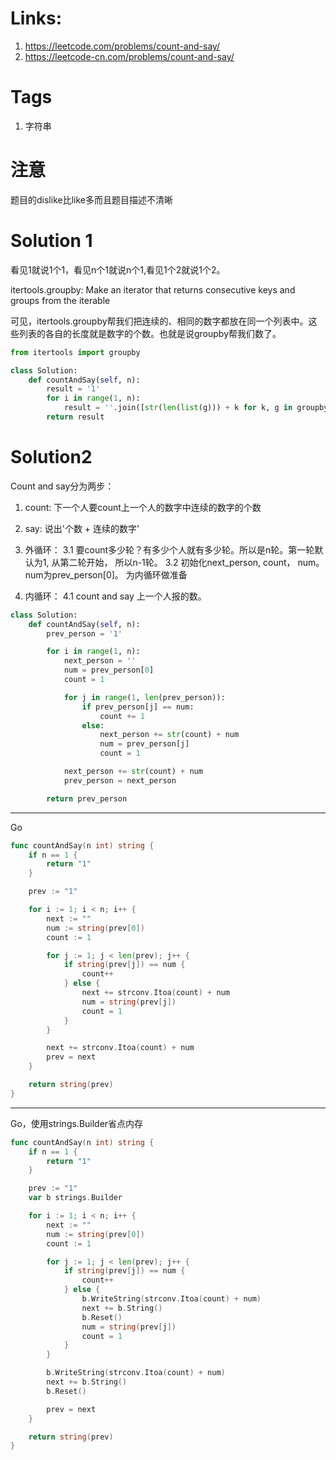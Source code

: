 # Links:
1. https://leetcode.com/problems/count-and-say/
2. https://leetcode-cn.com/problems/count-and-say/

# Tags
1. 字符串

# 注意
题目的dislike比like多而且题目描述不清晰

# Solution 1
看见1就说1个1，看见n个1就说n个1,看见1个2就说1个2。

itertools.groupby: Make an iterator that returns consecutive keys and groups from the iterable

可见，itertools.groupby帮我们把连续的、相同的数字都放在同一个列表中。这些列表的各自的长度就是数字的个数。也就是说groupby帮我们数了。
```python
from itertools import groupby

class Solution:
    def countAndSay(self, n):
        result = '1'
        for i in range(1, n):
            result = ''.join([str(len(list(g))) + k for k, g in groupby(result)])
        return result
```

# Solution2
Count and say分为两步：
1. count: 下一个人要count上一个人的数字中连续的数字的个数
2. say: 说出'个数 + 连续的数字'

3. 外循环： 
3.1 要count多少轮？有多少个人就有多少轮。所以是n轮。第一轮默认为1, 从第二轮开始， 所以n-1轮。
3.2 初始化next_person, count， num。 num为prev_person[0]。 为内循环做准备

4. 内循环：
4.1 count and say 上一个人报的数。

```python
class Solution:
    def countAndSay(self, n):
        prev_person = '1'

        for i in range(1, n):
            next_person = ''
            num = prev_person[0]
            count = 1

            for j in range(1, len(prev_person)):
                if prev_person[j] == num:
                    count += 1
                else:
                    next_person += str(count) + num
                    num = prev_person[j]
                    count = 1

            next_person += str(count) + num     
            prev_person = next_person    

        return prev_person
```
---
Go
```go
func countAndSay(n int) string {
    if n == 1 {
        return "1"
    }

	prev := "1"

	for i := 1; i < n; i++ {
		next := ""
		num := string(prev[0])
		count := 1

		for j := 1; j < len(prev); j++ {
			if string(prev[j]) == num {
				count++
			} else {
				next += strconv.Itoa(count) + num
				num = string(prev[j])
				count = 1
			}
		}

		next += strconv.Itoa(count) + num
		prev = next
	}

	return string(prev)
}
```
---
Go，使用strings.Builder省点内存
```go
func countAndSay(n int) string {
	if n == 1 {
		return "1"
	}

	prev := "1"
	var b strings.Builder

	for i := 1; i < n; i++ {
		next := ""
		num := string(prev[0])
		count := 1

		for j := 1; j < len(prev); j++ {
			if string(prev[j]) == num {
				count++
			} else {
				b.WriteString(strconv.Itoa(count) + num)
				next += b.String()
				b.Reset()
				num = string(prev[j])
				count = 1
			}
		}

		b.WriteString(strconv.Itoa(count) + num)
		next += b.String()
		b.Reset()

		prev = next
	}

	return string(prev)
}
```